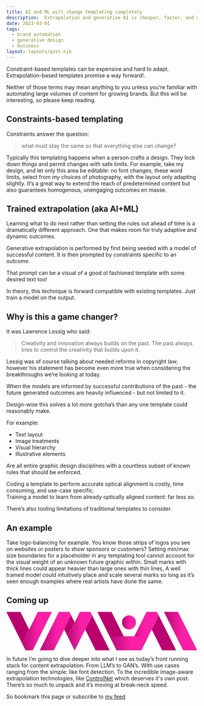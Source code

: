 ```yaml
---
title: AI and ML will change templating completely
description:  Extrapolation and generative AI is cheaper, faster, and more intuitive.
date: 2023-03-01
tags:
  - brand automation
  - generative design
  - business
layout: layouts/post.njk
---
```



Constraint-based templates can be expensive and hard to adapt.  Extrapolation-based templates promise a way forward!.


Neither of those terms may mean anything to you unless you’re familiar with automating large volumes of content for growing brands.  But this will be interesting, so please keep reading. 

## Constraints-based templating
Constraints answer the question:
>  what must stay the same so that everything else can change?

Typically this templating happens when a person crafts a design. They lock down things and permit changes with safe limits.  For example, take my design, and let only this area be editable: no font changes, these word limits, select from my choices of photography, with the layout only adapting slightly.  It’s a great way to extend the reach of predetermined content but also guarantees homogenous, unengaging outcomes en masse.  


## Trained extrapolation (aka AI+ML)
Learning what to do next rather than setting the rules out ahead of time is a dramatically different approach. One that makes room for truly adaptive and dynamic outcomes. 

Generative extrapolation is performed by first being seeded with a model of successful content. It is then prompted by constraints specific to an outcome.

That prompt can be a visual of a good ol fashioned template with some desired text too!

In theory, this technique is forward compatible with existing templates. Just train a model on the output. 

## Why is this a game changer?

It was Lawrence Lessig who said:
> Creativity and innovation always builds on the past. 
> The past always tries to control the creativity that builds upon it. 

Lessig was of course talking about needed reforms in copyright law; however his statement has become even more true when considering the breakthroughs we’re looking at today. 

When the models are informed by successful contributions of the past - the future generated outcomes are heavily influenced - but not limited to it.

Design-wise this solves a lot more gotcha’s than any one template could reasonably make.

For example:
* Text layout
* Image treatments 
* Visual hierarchy 
* Illustrative elements 

Are all entire graphic design disciplines with a countless subset of known rules that should be enforced. 

Coding a template to perform accurate optical alignment is costly, time consuming, and use-case specific.    
Training a model to learn from already optically aligned content: far less so. 

There’s also tooling limitations of traditional templates to consider. 

## An example
Take logo-balancing for example.  You know those strips of logos you see on websites or posters to show sponsors or customers?
Setting min/max size boundaries for a placeholder in any templating tool cannot account for the visual weight of an unknown future graphic within.  Small marks with thick lines could appear heavier than large ones with thin lines,  A well trained model could intuitively place and scale several marks so long as it’s seen enough examples where real artists have done the same. 

## Coming up

<svg xmlns="http://www.w3.org/2000/svg" viewBox="0 0 13.65 2.75"><defs><linearGradient id="b"><stop offset="0%" stop-color="rgb(70% 4% 45%)"/><stop offset="55%" stop-color="rgb(98% 12% 65%)"/></linearGradient><linearGradient id="a" gradientTransform="rotate(-45)"><stop offset="55%" stop-color="rgb(73% 0% 43%)"/><stop offset="105%" stop-color="rgb(84% 0% 53%)"/></linearGradient></defs><g fill="url(#a)"><path d="m4.875 2.75.75-1.5.75 1.5h1L6.125.25Z"/><path d="m0 0 1.125 2.25.5-1L1 0Z"/><path d="m6.5 0 1.375 2.75h1.75l.5-1h-1.75L7.5 0Z"/><path d="M2.375 2.75h1l.75-1.5.25.5.5-1-.25-.5z"/><path d="m10.375 1.25.75 1.5h1l-1.25-2.5z"/><path d="m6.5 0 .875 1.75h1L7.5 0Z"/></g><g fill="url(#b)"><circle cx="8.75" cy=".75" r=".5"/><path d="m11.25 0 1.375 2.75h1L12.25 0Z"/><path d="M10 0 8.625 2.75h1l.75-1.5.5-1L10.75 0Z"/><path d="M1.375 2.75h.5L3.25 0h-1L1.125 2.25Z"/><path d="M7.875 2.75h1.75l.5-1h-2.75z"/><path d="M3.75 0 2.375 2.75h1l.75-1.5.5-1L4.5 0Z"/><path d="m5.25 0-.375.75-.5 1 .5 1 .5-1 .25-.5.5-1L6 0Z"/></g></svg>

In future I’m going to dive deeper into what I see as today’s front running stack for content extrapolation. From LLM’s to GAN’s.  With use cases ranging from the simple: like font detection.  To the incredible image-aware extrapolation technologies, like <a href="https://github.com/lllyasviel/ControlNet" target="_blank">ControlNet</a>  which deserves it's own post. There’s so much to unpack and it’s moving at break-neck speed.
  
So bookmark this page or subscribe to <a href="https://andyfitzsimon.com/feed/feed.xml">my feed </a>

